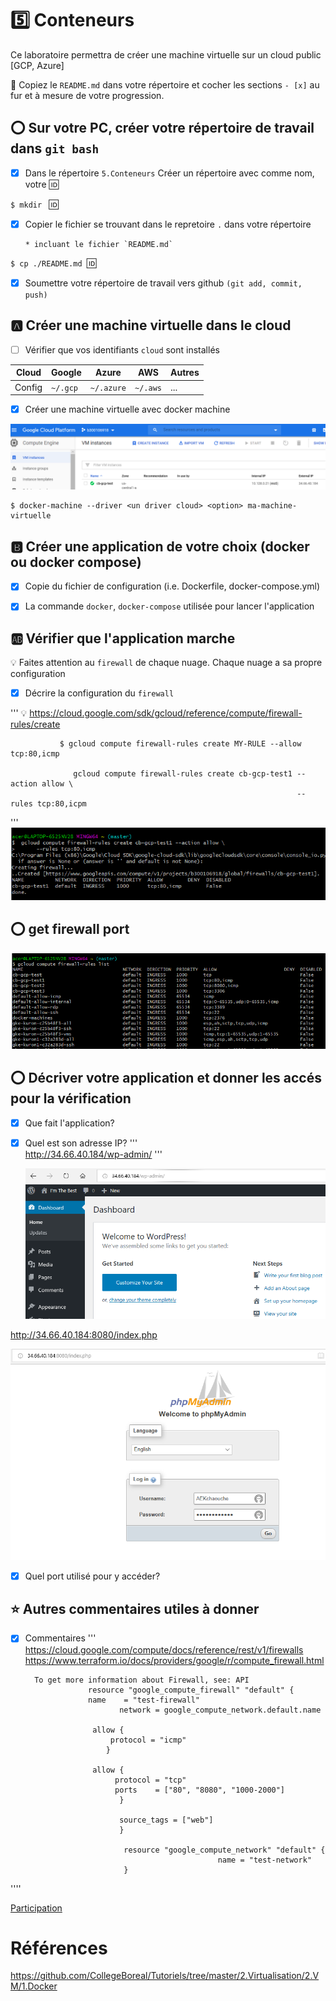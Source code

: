 # :five: Conteneurs

Ce laboratoire permettra de créer une machine virtuelle sur un cloud public [GCP, Azure]

:closed_book: Copiez le `README.md` dans votre répertoire et cocher les sections `- [x]` au fur et à mesure de votre progression.

## :o: Sur votre PC, créer votre répertoire de travail dans `git bash`

- [x] Dans le répertoire `5.Conteneurs` Créer un répertoire avec comme nom, votre :id:

`$ mkdir ` :id:

- [x] Copier le fichier se trouvant dans le repretoire `.` dans votre répertoire

      * incluant le fichier `README.md` 


`$ cp ./README.md `:id:` `

- [x] Soumettre votre répertoire de travail vers github `(git add, commit, push)` 

## :a: Créer une machine virtuelle dans le cloud

- [ ] Vérifier que vos identifiants `cloud` sont installés

| Cloud  |  Google  | Azure       | AWS      |  Autres |
|--------|----------|-------------|----------|---------|
| Config | `~/.gcp` | `~/.azure`  | `~/.aws` |  ...    |

- [x] Créer une machine virtuelle avec docker machine

![](image/cb-test.png)

```
$ docker-machine --driver <un driver cloud> <option> ma-machine-virtuelle
```

## :b: Créer une application de votre choix (docker ou docker compose)

- [x] Copie du fichier de configuration (i.e. Dockerfile, docker-compose.yml)

- [x] La commande `docker`, `docker-compose` utilisée pour lancer l'application

## :ab: Vérifier que l'application marche

:bulb: Faites attention au `firewall` de chaque nuage. Chaque nuage a sa propre configuration

- [x] Décrire la configuration du `firewall`

'''
             :bulb: https://cloud.google.com/sdk/gcloud/reference/compute/firewall-rules/create
              
               $ gcloud compute firewall-rules create MY-RULE --allow tcp:80,icmp
             
                  gcloud compute firewall-rules create cb-gcp-test1 --action allow \
                                                                    --rules tcp:80,icpm
                               
 '''
 ![](image/allowfirl.png )
 
 
 ## :o: get firewall port 
 
 ![](image/fir.png)

## :o: Décriver votre application et donner les accés pour la vérification 

- [x] Que fait l'application?
              
- [x] Quel est son adresse IP?
 '''                   
            http://34.66.40.184/wp-admin/ 
 '''
 
  ![](image/wro2.png  )



http://34.66.40.184:8080/index.php

![](image/php.png)
- [x] Quel port utilisé pour y accéder?

## :star: Autres commentaires utiles à donner

- [X] Commentaires 
'''
             https://cloud.google.com/compute/docs/reference/rest/v1/firewalls
             https://www.terraform.io/docs/providers/google/r/compute_firewall.html


        To get more information about Firewall, see: API
                    resource "google_compute_firewall" "default" {
                    name    = "test-firewall"
                           network = google_compute_network.default.name

                     allow {
                         protocol = "icmp"
                        }

                     allow {
                          protocol = "tcp"
                          ports    = ["80", "8080", "1000-2000"]
                           }

                           source_tags = ["web"]
                           }

                            resource "google_compute_network" "default" {
                                                 name = "test-network"
                            }

''''

[Participation](Participation.md)

# Références

https://github.com/CollegeBoreal/Tutoriels/tree/master/2.Virtualisation/2.VM/1.Docker
